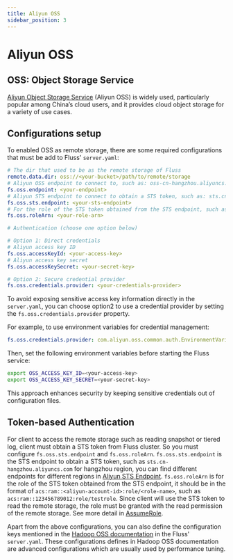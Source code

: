 ```yaml
---
title: Aliyun OSS
sidebar_position: 3
---
```


<!--
 Copyright (c) 2025 Alibaba Group Holding Ltd.

 Licensed under the Apache License, Version 2.0 (the "License");
 you may not use this file except in compliance with the License.
 You may obtain a copy of the License at

      http://www.apache.org/licenses/LICENSE-2.0

 Unless required by applicable law or agreed to in writing, software
 distributed under the License is distributed on an "AS IS" BASIS,
 WITHOUT WARRANTIES OR CONDITIONS OF ANY KIND, either express or implied.
 See the License for the specific language governing permissions and
 limitations under the License.
-->

# Aliyun OSS

## OSS: Object Storage Service 

[Aliyun Object Storage Service](https://www.aliyun.com/product/oss) (Aliyun OSS) is widely used, particularly popular among China’s cloud users, and it provides cloud object storage for a variety of use cases.


## Configurations setup

To enabled OSS as remote storage, there are some required configurations that must be add to Fluss' `server.yaml`:

```yaml
# The dir that used to be as the remote storage of Fluss
remote.data.dir: oss://<your-bucket>/path/to/remote/storage
# Aliyun OSS endpoint to connect to, such as: oss-cn-hangzhou.aliyuncs.com
fs.oss.endpoint: <your-endpoint>
# Aliyun STS endpoint to connect to obtain a STS token, such as: sts.cn-hangzhou.aliyuncs.com
fs.oss.sts.endpoint: <your-sts-endpoint>
# For the role of the STS token obtained from the STS endpoint, such as: acs:ram::123456789012:role/testrole
fs.oss.roleArn: <your-role-arn>

# Authentication (choose one option below)

# Option 1: Direct credentials
# Aliyun access key ID
fs.oss.accessKeyId: <your-access-key>
# Aliyun access key secret
fs.oss.accessKeySecret: <your-secret-key>

# Option 2: Secure credential provider
fs.oss.credentials.provider: <your-credentials-provider>
```
To avoid exposing sensitive access key information directly in the `server.yaml`, you can choose option2 to use a credential provider by setting the `fs.oss.credentials.provider` property.

For example, to use environment variables for credential management:
```yaml
fs.oss.credentials.provider: com.aliyun.oss.common.auth.EnvironmentVariableCredentialsProvider
```
Then, set the following environment variables before starting the Fluss service:
```bash
export OSS_ACCESS_KEY_ID=<your-access-key>
export OSS_ACCESS_KEY_SECRET=<your-secret-key>
```
This approach enhances security by keeping sensitive credentials out of configuration files.

## Token-based Authentication

For client to access the remote storage such as reading snapshot or tiered log, client must obtain a STS token from Fluss cluster. So you must
configure `fs.oss.sts.endpoint` and `fs.oss.roleArn`.
`fs.oss.sts.endpoint` is the STS endpoint to obtain a STS token, such as `sts.cn-hangzhou.aliyuncs.com` for hangzhou region, you can 
find different endpoints for different regions in [Aliyun STS Endpoint](https://help.aliyun.com/zh/ram/developer-reference/api-sts-2015-04-01-endpoint).
`fs.oss.roleArn` is for the role of the STS token obtained from the STS endpoint, it should be in the format of `acs:ram::<aliyun-account-id>:role/<role-name>`, 
such as `acs:ram::123456789012:role/testrole`. Since client will use the STS token to read the remote storage, the role must be granted with the read permission of the remote storage. 
See more detail in [AssumeRole](https://help.aliyun.com/zh/ram/developer-reference/api-sts-2015-04-01-assumerole).

Apart from the above configurations, you can also define the configuration keys mentioned in the [Hadoop OSS documentation](http://hadoop.apache.org/docs/current/hadoop-aliyun/tools/hadoop-aliyun/index.html)
in the Fluss' `server.yaml`. These configurations defines in Hadoop OSS documentation are advanced configurations which are usually used by performance tuning.


